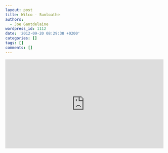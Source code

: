 ```yaml
---
layout: post
title: Wilco - Sunloathe
authors:
  - Joe Gantdelaine
wordpress_id: 1112
date: '2012-09-20 08:29:38 +0200'
categories: []
tags: []
comments: []
---
```

<iframe width="500" height="281" src="http://www.youtube.com/embed/GNPkIaYDCX8?feature=player_embedded" frameborder="0" allowfullscreen></iframe>
